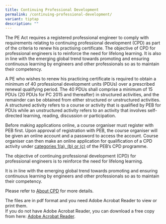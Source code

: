 ```yaml
---
title: Continuing Professional Development
permalink: /continuing-professional-development/
variant: tiptap
description: ""
---
```

<p>The PE Act requires a registered professional engineer to comply with
requirements relating to continuing professional development (CPD) as part
of the criteria to renew his practising certificate.&nbsp;The objective
of CPD for professional engineers is to reinforce the need for lifelong
learning. It is also in line with the emerging global trend towards promoting
and ensuring continuous learning by engineers and other professionals so
as to maintain their competency.</p>
<p>A PE who wishes to renew his practicing certificate is required to obtain
a minimum of 40 professional development units (PDUs) over a prescribed
renewal qualifying period. The 40 PDUs shall comprise a minimum of 15 PDUs
(20 PDUs for PC 2015 and thereafter) in structured activities, and the
remainder can be obtained from either structured or unstructured activities.
A structured activity refers to a course or activity that is qualified
by PEB for PDUs while an unstructured activity refers to an activity that
involves self-directed learning, reading, discussion or participation.</p>
<p>Before making applications online, a course organiser must register with
PEB first. Upon approval of registration with PEB, the course organiser
will be given an online account and a password to access the account. Course
organiser can then make an online application for qualification of a CPD
activity under&nbsp;<a href="https://www1.peb.gov.sg/determinepdu/" rel="noopener noreferrer nofollow" target="_blank"><u>categories 1(a), (b) or (c)</u></a>&nbsp;of
the PEB’s CPD programme.</p>
<p>The objective of continuing professional development (CPD) for professional
engineers is to reinforce the need for lifelong learning.</p>
<p>It is in line with the emerging global trend towards promoting and ensuring
continuous learning by engineers and other professionals so as to maintain
their competency.</p>
<p>Please refer to&nbsp;<a href="https://www1.peb.gov.sg/files/Downloads/CPD/ContinuingProfessionalDevelopment.pdf" rel="noopener noreferrer nofollow" target="_blank"><u>About CPD</u></a>&nbsp;for
more details.</p>
<p>The files are in pdf format and you need Adobe Acrobat Reader to view
or print them.
<br>If you do not have Adobe Acrobat Reader, you can download a free copy
from here: <a href="http://get.adobe.com/reader/" rel="noopener noreferrer nofollow" target="_blank"><u>Adobe Acrobat Reader</u></a>.</p>